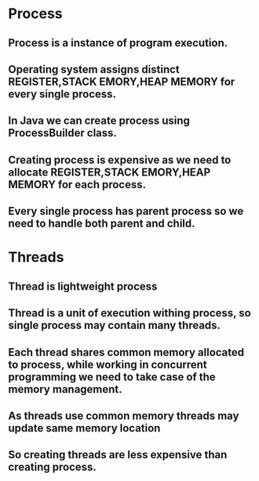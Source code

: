 # Process
## Process is a instance of program execution.
## Operating system assigns distinct REGISTER,STACK EMORY,HEAP MEMORY for every single process.
## In Java we can create process using ProcessBuilder class.
## Creating process is expensive as we need to allocate REGISTER,STACK EMORY,HEAP MEMORY for each process.
## Every single process has parent process so we need to handle both parent and child.


# Threads
## Thread is lightweight process
## Thread is a unit of execution withing process, so single process may contain many threads.
## Each thread shares common memory allocated to process, while working in concurrent programming we need to take case of the memory management.
## As threads use common memory threads may update same memory location
## So creating threads are less expensive than creating process.